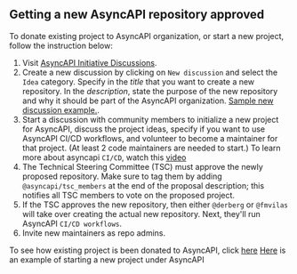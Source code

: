 ## Getting a new AsyncAPI repository approved
To donate existing project to AsyncAPI organization, or start a new project, follow the instruction below:
1. Visit [AsyncAPI Initiative Discussions](https://github.com/orgs/asyncapi/discussions).
2. Create a new discussion by clicking on `New discussion` and select the `Idea` category. Specify in the _title_ that you want to create a new repository. In the _description_, state the purpose of the new repository and why it should be part of the AsyncAPI organization. [Sample new discussion example.](https://github.com/orgs/asyncapi/discussions/300).
3. Start a discussion with community members to initialize a new project for AsyncAPI, discuss the project ideas, specify if you want to use AsyncAPI CI/CD workflows, and volunteer to become a maintainer for that project. (At least 2 code maintainers are needed to start.)
To learn more about asyncapi `CI/CD`, watch this [video](https://www.youtube.com/watch?v=DsQfmlc3Ubo)
4. The Technical Steering Committee (TSC) must approve the newly proposed repository. Make sure to tag them by adding `@asyncapi/tsc_members` at the end of the proposal description; this notifies all TSC members to vote on the proposed project.
5. If the TSC approves the new repository, then either `@derberg` or `@fmvilas` will take over creating the actual new repository. Next, they'll run AsyncAPI `CI/CD workflows`. 
6. Invite new maintainers as repo admins.

To see how existing project is been donated to AsyncAPI, click [here](https://github.com/orgs/asyncapi/discussions/223)
[Here](https://github.com/orgs/asyncapi/discussions/300) is an example of starting a new project under AsyncAPI